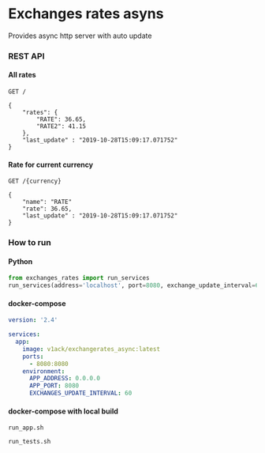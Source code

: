 # Exchanges rates asyns
Provides async http server with auto update

### REST API

#### All rates

`GET /`

    {
    	"rates": {
    		"RATE": 36.65,
    		"RATE2": 41.15 
    	},
    	"last_update" : "2019-10-28T15:09:17.071752"
    }

#### Rate for current currency

`GET /{currency}`

    {
    	"name": "RATE"
    	"rate": 36.65,
    	"last_update" : "2019-10-28T15:09:17.071752"
    }

### How to run

#### Python
```python
from exchanges_rates import run_services
run_services(address='localhost', port=8080, exchange_update_interval=60)
```

#### docker-compose

```yaml
version: '2.4'

services:
  app:
    image: v1ack/exchangerates_async:latest
    ports:
      - 8080:8080
    environment:
      APP_ADDRESS: 0.0.0.0
      APP_PORT: 8080
      EXCHANGES_UPDATE_INTERVAL: 60
```

#### docker-compose with local build

`run_app.sh`

`run_tests.sh`